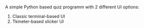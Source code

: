 A simple Python based quiz programm with 2 different UI options:
1. Classic terminal-based UI
2. Tkineter-based slicker UI
